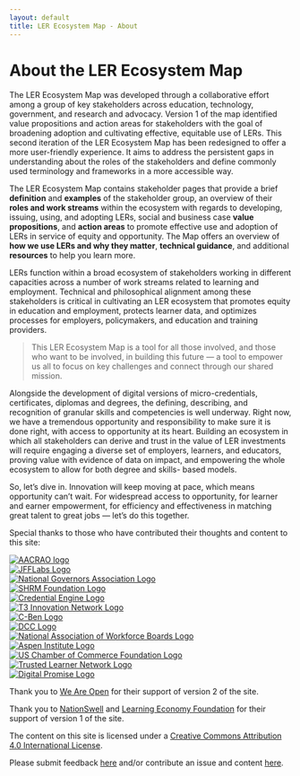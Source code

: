 ```yaml
---
layout: default
title: LER Ecosystem Map - About
---
```


<div class="container-lg">
	<div class="row px-3 py-0">
		<div class="col">
			<h1>About the LER Ecosystem Map</h1>
		</div>
	</div>
	<div class="row px-3 py-3">
		<div class="col">
			<div class="body-text-medium">
				<p>The LER Ecosystem Map was developed through a collaborative effort among a group of key stakeholders across education, technology, government, and research and advocacy. Version 1 of the map identified value propositions and action areas for stakeholders with the goal of broadening adoption and cultivating effective, equitable use of LERs. This second iteration of the LER Ecosystem Map has been redesigned to offer a more user-friendly experience. It aims to address the persistent gaps in understanding about the roles of the stakeholders and define commonly used terminology and frameworks in a more accessible way.</p>
				<p>The LER Ecosystem Map contains stakeholder pages that provide a brief <strong>definition</strong> and <strong>examples</strong> of the stakeholder group, an overview of their <strong>roles and work streams</strong> within the ecosystem with regards to developing, issuing, using, and adopting LERs, social and business case <strong>value propositions</strong>, and <strong>action areas</strong> to promote effective use and adoption of LERs in service of equity and opportunity. The Map offers an overview of <strong>how we use LERs and why they matter</strong>, <strong>technical guidance</strong>, and additional <strong>resources</strong> to help you learn more.</p>
				<p>LERs function within a broad ecosystem of stakeholders working in different capacities across a number of work streams related to learning and employment. Technical and philosophical alignment among these stakeholders is critical in cultivating an LER ecosystem that promotes equity in education and employment, protects learner data, and optimizes processes for employers, policymakers, and education and training providers. </p>
				<blockquote>This LER Ecosystem Map is a tool for all those involved, and those who want to be involved, in building this future — a tool to empower us all to focus on key challenges and connect through our shared mission. </blockquote>
				<p>Alongside the development of digital versions of micro-credentials, certificates, diplomas and degrees, the defining, describing,  and recognition of granular skills and competencies is well underway. Right now, we have a tremendous opportunity and responsibility to make sure it is done right, with access to opportunity at its heart. Building an ecosystem in which all stakeholders can derive and trust in the value of LER investments will require engaging a diverse set of employers, learners, and educators, proving value with evidence of data on impact, and empowering the whole ecosystem to allow for both degree and skills- based models. </p>
				<p>So, let’s dive in. Innovation will keep moving at pace, which means opportunity can’t wait. For widespread access to opportunity, for learner and earner empowerment, for efficiency and effectiveness in matching great talent to great jobs — let’s do this together. </p>
			</div>		
		</div>	
	</div>
	<div class="row px-3 py-0">
		<div class="col">
			<div class="body-text-medium">
				<p>Special thanks to those who have contributed their thoughts and content to this site:</p>
			</div>		
		</div>	
	</div>
	<div class="container-sm mx-auto contributors body-text-medium">
		<div class="row p-4">
			<div class="col-sm-3 mx-auto">
				<a href="https://www.aacrao.org/" target="_blank"><img src="./images/LOGO-AACRAO.svg" loading="lazy" alt="AACRAO logo"/></a>
			</div>
			<div class="col-sm-3 mx-auto">
				<a href="https://www.jff.org/work/jff-labs/" target="_blankk"><img src="./images/LOGO-JFFLABS.svg" loading="lazy" alt="JFFLabs Logo"/></a>
			</div>
			<div class="col-sm-3 mx-auto">
				<a href="https://www.nga.org/" target="_blank"><img src="./images/LOGO-NGA.svg" loading="lazy" alt="National Governors Association Logo" /></a>
			</div>
		</div>
		<div class="row p-4">
			<div class="col-sm-3 mx-auto">
				<a href="https://www.shrm.org/front-door" target="_blank"><img src="./images/LOGO-SHRM.svg" loading="lazy" alt="SHRM Foundation Logo"/></a>
			</div>
			<div class="col-sm-3 mx-auto">
				<a href="https://credentialengine.org/" target="_blank"><img src="./images/LOGO-CredentialEngine.png" loading="lazy" alt="Credential Engine Logo" /></a>
			</div>
			<div class="col-sm-3 mx-auto">
				<a href="https://www.t3networkhub.org/" target="_blank"><img src="./images/LOGO-T3.png" loading="lazy" alt="T3 Innovation Network Logo" /></a>
			</div>
		</div>
		<div class="row p-4">
			<div class="col-sm-3 mx-auto">
				<a href="https://www.c-ben.org/" target="_blank"><img src="./images/LOGO-CBEN.svg" loading="lazy" alt="C-Ben Logo"/></a>
			</div>
			<div class="col-sm-3 mx-auto">
				<a href="https://digitalcredentials.mit.edu/" target="_blnak"><img src="./images/LOGO-DCC.svg" loading="lazy" alt="DCC Logo"/></a>
			</div>
			<div class="col-sm-3 mx-auto">
				<a href="https://www.nawb.org/" target="_blank"><img src="./images/LOGO-NAWB.svg" loading="lazy" alt="National Association of Workforce Boards Logo"/></a>
			</div>
		</div>
		<div class="row p-4">
			<div class="col-sm-3 mx-auto">
				<a href="https://www.aspeninstitute.org/" target="_blank"><img src="./images/LOGO-ASPENUPSKILL .jpeg" loading="lazy" alt="Aspen Institute Logo"/></a>
			</div>
			<div class="col-sm-3 mx-auto">
				<a href="https://www.uschamber.com/" target="_blank"><img src="./images/USCHAMBERFOUNDATION.svg" loading="lazy" alt="US Chamber of Commerce Foundation Logo"/></a>
			</div>
			<div class="col-sm-3 mx-auto">
				<a href="https://tln.asu.edu/" target="_blank"><img src="./images/LOGO-TLN.webp" loading="lazy" alt="Trusted Learner Network Logo"/></a>
			</div>
		</div>
		<div class="row p-4">
			<div class="col-sm-12 mx-auto">
				<a href="https://digitalpromise.org/" target="_blank"><img src="./images/LOGO-DIGITALPROMISE.svg" loading="lazy" alt="Digital Promise Logo"/></a>
			</div>
		</div>
	</div>
	<div class="row py-3 mt-3">
		<div class="col">
			<div class="body-text-medium">
				<p>Thank you to <a href="https://weareopen.coop/" taget="_blank">We Are Open</a> for their support of version 2 of the site.</p> 
			</div>		
		</div>	
	</div>
	<div class="row py-2 mb-1">
		<div class="col">
			<div class="body-text-medium">
				<p>Thank you to <a href="https://nationswell.com/" target="_blank">NationSwell</a> and <a href="https://www.learningeconomy.io/" target="_blank">Learning Economy Foundation</a> for their support of version 1 of the site.</p> 
			</div>		
		</div>	
	</div>
	<div class="row py-1">
		<div class="col">
			<div class="body-text-medium">
				<p>The content on this site is licensed under a <a href="https://creativecommons.org/licenses/by/4.0/" target="_blank">Creative Commons Attribution 4.0 International License</a>. </p>
				<p>Please submit feedback <a href="https://forms.gle/j4mMrFCtnFksqgDg8" target="_blank">here</a> and/or contribute an issue and content <a href="https://github.com/digitalcredentials/ler-ecosystem-map-v2" target="_blank">here</a>.</p> 
			</div>		
		</div>	
	</div>
</div>
